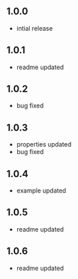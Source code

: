 ## 1.0.0

* intial release


## 1.0.1

* readme updated

## 1.0.2

* bug fixed

## 1.0.3

* properties updated
* bug fixed

## 1.0.4

* example updated

## 1.0.5

* readme updated

## 1.0.6

* readme updated